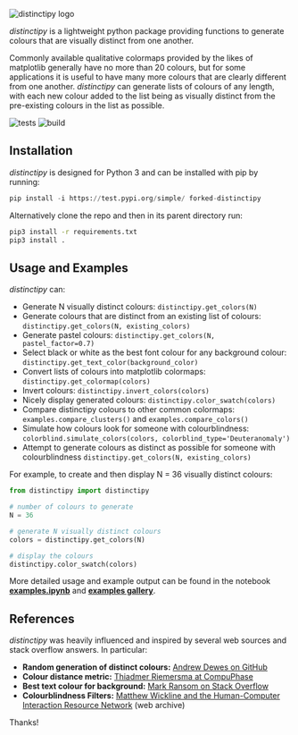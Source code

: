 ![distinctipy logo](https://raw.githubusercontent.com/alan-turing-institute/distinctipy/master/distinctipy_logo.png)

*distinctipy* is a lightweight python package providing functions to generate
colours that are visually distinct from one another.

Commonly available qualitative colormaps provided by the likes of matplotlib
generally have no more than 20 colours, but for some applications it is useful
to have many more colours that are clearly different from one another.
*distinctipy* can generate lists of colours of any length, with each new colour
added to the list being as visually distinct from the pre-existing colours in
 the list as possible.

![tests](https://github.com/alan-turing-institute/distinctipy/workflows/Tests/badge.svg)
![build](https://github.com/alan-turing-institute/distinctipy/workflows/Build/badge.svg)

## Installation

*distinctipy* is designed for Python 3 and can be installed with pip by running:

```python
pip install -i https://test.pypi.org/simple/ forked-distinctipy
```

Alternatively clone the repo and then in its parent directory run:
```bash
pip3 install -r requirements.txt
pip3 install .
```

## Usage and Examples

*distinctipy* can:
* Generate N visually distinct colours: `distinctipy.get_colors(N)`
* Generate colours that are distinct from an existing list of colours: `distinctipy.get_colors(N, existing_colors)`
* Generate pastel colours: `distinctipy.get_colors(N, pastel_factor=0.7)`
* Select black or white as the best font colour for any background colour: `distinctipy.get_text_color(background_color)`
* Convert lists of colours into matplotlib colormaps: `distinctipy.get_colormap(colors)`
* Invert colours: `distinctipy.invert_colors(colors)`
* Nicely display generated colours: `distinctipy.color_swatch(colors)`
* Compare distinctipy colours to other common colormaps: `examples.compare_clusters()` and `examples.compare_colors()`
* Simulate how colours look for someone with colourblindness: `colorblind.simulate_colors(colors, colorblind_type='Deuteranomaly')`
* Attempt to generate colours as distinct as possible for someone with colourblindness `distinctipy.get_colors(N, existing_colors)`

For example, to create and then display N = 36 visually distinct colours:

```python
from distinctipy import distinctipy

# number of colours to generate
N = 36

# generate N visually distinct colours
colors = distinctipy.get_colors(N)

# display the colours
distinctipy.color_swatch(colors)
```

More detailed usage and example output can be found in the notebook **[examples.ipynb](https://github.com/alan-turing-institute/distinctipy/blob/master/examples.ipynb)** and **[examples gallery](https://github.com/alan-turing-institute/distinctipy/tree/master/examples)**.

## References

*distinctipy* was heavily influenced and inspired by several web sources and
stack overflow answers. In particular:
* **Random generation of distinct colours:** [Andrew Dewes on GitHub](https://gist.github.com/adewes/5884820)
* **Colour distance metric:** [Thiadmer Riemersma at CompuPhase](https://www.compuphase.com/cmetric.htm)
* **Best text colour for background:** [Mark Ransom on Stack Overflow](https://stackoverflow.com/a/3943023)
* **Colourblindness Filters:** [Matthew Wickline and the Human-Computer Interaction Resource Network](http://web.archive.org/web/20090318054431/http://www.nofunc.com/Color_Blindness_Library) (web archive)

Thanks!
